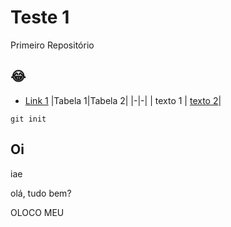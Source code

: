 # Teste 1

Primeiro Repositório

## 😂
- [Link 1]()
|Tabela 1|Tabela 2|
|-|-|
| texto 1 | [texto 2]()|

```
git init
```
## Oi
iae

olá, tudo bem?

OLOCO MEU
